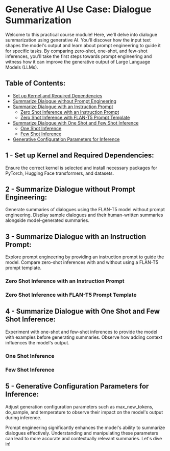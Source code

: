 # Generative AI Use Case: Dialogue Summarization

Welcome to this practical course module! Here, we'll delve into dialogue summarization using generative AI. You'll discover how the input text shapes the model's output and learn about prompt engineering to guide it for specific tasks. By comparing zero-shot, one-shot, and few-shot inferences, you'll take the first steps towards prompt engineering and witness how it can improve the generative output of Large Language Models (LLMs).

## Table of Contents:

- [Set up Kernel and Required Dependencies](#1---set-up-kernel-and-required-dependencies)
- [Summarize Dialogue without Prompt Engineering](#2---summarize-dialogue-without-prompt-engineering)
- [Summarize Dialogue with an Instruction Prompt](#3---summarize-dialogue-with-an-instruction-prompt)
  - [Zero Shot Inference with an Instruction Prompt](#zero-shot-inference-with-an-instruction-prompt)
  - [Zero Shot Inference with FLAN-T5 Prompt Template](#zero-shot-inference-with-flan-t5-prompt-template)
- [Summarize Dialogue with One Shot and Few Shot Inference](#4---summarize-dialogue-with-one-shot-and-few-shot-inference)
  - [One Shot Inference](#one-shot-inference)
  - [Few Shot Inference](#few-shot-inference)
- [Generative Configuration Parameters for Inference](#5---generative-configuration-parameters-for-inference)

## 1 - Set up Kernel and Required Dependencies:

Ensure the correct kernel is selected and install necessary packages for PyTorch, Hugging Face transformers, and datasets.

## 2 - Summarize Dialogue without Prompt Engineering:

Generate summaries of dialogues using the FLAN-T5 model without prompt engineering. Display sample dialogues and their human-written summaries alongside model-generated summaries.

## 3 - Summarize Dialogue with an Instruction Prompt:

Explore prompt engineering by providing an instruction prompt to guide the model. Compare zero-shot inferences with and without using a FLAN-T5 prompt template.

### Zero Shot Inference with an Instruction Prompt

### Zero Shot Inference with FLAN-T5 Prompt Template

## 4 - Summarize Dialogue with One Shot and Few Shot Inference:

Experiment with one-shot and few-shot inferences to provide the model with examples before generating summaries. Observe how adding context influences the model's output.

### One Shot Inference

### Few Shot Inference

## 5 - Generative Configuration Parameters for Inference:

Adjust generation configuration parameters such as max_new_tokens, do_sample, and temperature to observe their impact on the model's output during inference.

Prompt engineering significantly enhances the model's ability to summarize dialogues effectively. Understanding and manipulating these parameters can lead to more accurate and contextually relevant summaries. Let's dive in!
